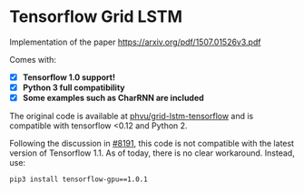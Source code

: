 # Tensorflow Grid LSTM
Implementation of the paper https://arxiv.org/pdf/1507.01526v3.pdf

Comes with:

- [x] **Tensorflow 1.0 support!**
- [x] **Python 3 full compatibility**
- [x] **Some examples such as CharRNN are included**

The original code is available at [phvu/grid-lstm-tensorflow](https://github.com/phvu/grid-lstm-tensorflow) and is compatible with tensorflow <0.12 and Python 2.

Following the discussion in [#8191](https://github.com/tensorflow/tensorflow/issues/8191), this code is not compatible with the latest version of Tensorflow 1.1. As of today, there is no clear workaround. Instead, use:

`pip3 install tensorflow-gpu==1.0.1`
